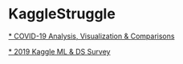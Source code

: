 # KaggleStruggle
[* COVID-19 Analysis, Visualization & Comparisons](https://seung0.github.io/KaggleStruggle/COVID-19%20(3).html)


[* 2019 Kaggle ML & DS Survey](https://seung0.github.io/KaggleStruggle/2019%20Kaggle%20ML%20%24%20DS%20Survey%20(2).html)
